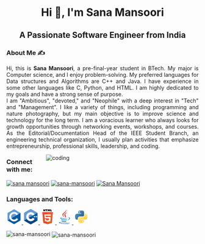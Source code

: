 <h1 align="center">Hi 👋, I'm Sana Mansoori</h1>
<h2 align="center">A Passionate Software Engineer from India</h2>
<h3 align="left">About Me ✍</h3>
<p align="justify">Hi, this is <b>Sana Mansoori</b>, a pre-final-year student in BTech. My major is Computer science, and I enjoy problem-solving. My preferred languages for Data structures and Algorithms are C++ and Java. I have experience in some other languages like C, Python, and HTML. I am highly dedicated to my goals and have a strong sense of purpose.<br>I am "Ambitious", "devoted," and "Neophile" with a deep interest in "Tech" and "Management". I like a variety of things, including programming and nature photography, but my main objective is to improve science and technology for the long term. I am a voracious learner who always looks for growth opportunities through networking events, workshops, and courses. As the Editorial/Documentation Head of the IEEE Student Branch, an engineering technical organization, I usually plan activities that emphasize entrepreneurship, professional skills, leadership, and coding.</p>
<img align="right"alt="coding"width="400"src="https://cdn.dribbble.com/users/4055494/screenshots/15215756/media/d2b66c4ca0192aa26d103448b3d1518b.gif">

<h3 align="left">Connect with me:</h3>
<p align="left">
<a href="https://linkedin.com/in/sana mansoori" target="blank"><img align="center" src="https://raw.githubusercontent.com/rahuldkjain/github-profile-readme-generator/master/src/images/icons/Social/linked-in-alt.svg" alt="sana mansoori" height="30" width="40" /></a>
<a href="https://www.leetcode.com/sana-mansoori" target="blank"><img align="center" src="https://raw.githubusercontent.com/rahuldkjain/github-profile-readme-generator/master/src/images/icons/Social/leet-code.svg" alt="sana-mansoori" height="30" width="40" /></a>
<a href="https://discord.gg/Sana Mansoori" target="blank"><img align="center" src="https://raw.githubusercontent.com/rahuldkjain/github-profile-readme-generator/master/src/images/icons/Social/discord.svg" alt="Sana Mansoori" height="30" width="40" /></a>
</p>

<h3 align="left">Languages and Tools:</h3>
<p align="left"> <a href="https://www.cprogramming.com/" target="_blank" rel="noreferrer"> <img src="https://raw.githubusercontent.com/devicons/devicon/master/icons/c/c-original.svg" alt="c" width="40" height="40"/> </a> <a href="https://www.w3schools.com/cpp/" target="_blank" rel="noreferrer"> <img src="https://raw.githubusercontent.com/devicons/devicon/master/icons/cplusplus/cplusplus-original.svg" alt="cplusplus" width="40" height="40"/> </a> <a href="https://www.w3.org/html/" target="_blank" rel="noreferrer"> <img src="https://raw.githubusercontent.com/devicons/devicon/master/icons/html5/html5-original-wordmark.svg" alt="html5" width="40" height="40"/> </a> <a href="https://www.java.com" target="_blank" rel="noreferrer"> <img src="https://raw.githubusercontent.com/devicons/devicon/master/icons/java/java-original.svg" alt="java" width="40" height="40"/> </a> <a href="https://www.python.org" target="_blank" rel="noreferrer"> <img src="https://raw.githubusercontent.com/devicons/devicon/master/icons/python/python-original.svg" alt="python" width="40" height="40"/> </a> </p>

<p><img align="left" src="https://github-readme-stats.vercel.app/api/top-langs?username=sana-mansoori&show_icons=true&locale=en&layout=compact" alt="sana-mansoori" /></p>

<p>&nbsp;<img align="center" src="https://github-readme-stats.vercel.app/api?username=sana-mansoori&show_icons=true&locale=en" alt="sana-mansoori" /></p>

